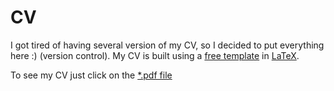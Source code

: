 # CV
I got tired of having several version of my CV, so I decided to put everything here :) (version control). My CV is built using a [free template](http://www.LaTeXTemplates.com) in [LaTeX](https://www.latex-project.org/).

To see my CV just click on the [*.pdf file](https://github.com/adrHuerta/CV/blob/master/ahuerta_cv.pdf)